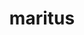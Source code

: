---
title: maritus
meaning: husband
ch: [familia]
pos: noun
stem: marit
genend: ī
abbgender: m.
abbgender2: masc.
gender: masculine
declension: second
---